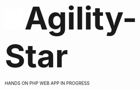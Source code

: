  ![logo](logo.png) <span style="font-size:100px;">Agility-Star</span> <br/>
 ----
HANDS ON PHP WEB APP IN PROGRESS
